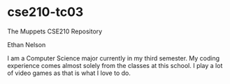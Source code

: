 # cse210-tc03
The Muppets CSE210 Repository



Ethan Nelson

I am a Computer Science major currently in my third semester. My coding experience comes almost solely from the classes at this school.
I play a lot of video games as that is what I love to do.